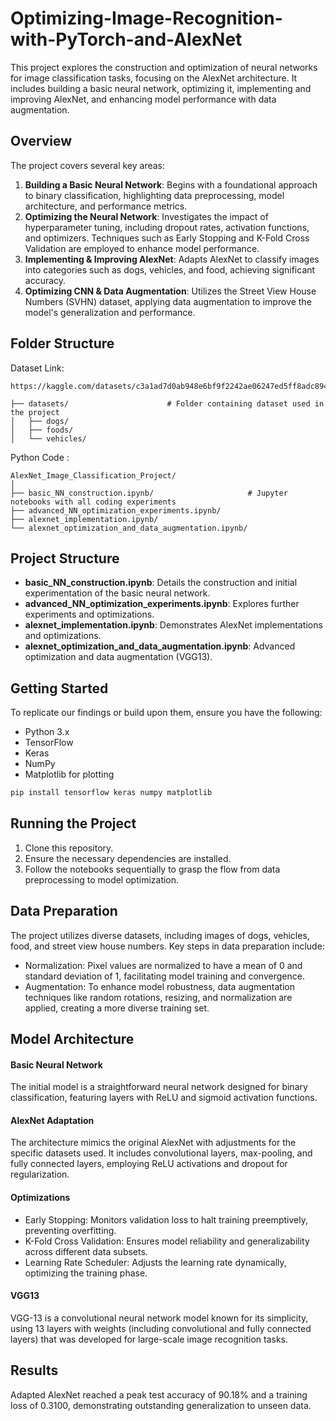 # Optimizing-Image-Recognition-with-PyTorch-and-AlexNet

This project explores the construction and optimization of neural networks for image classification tasks, focusing on the AlexNet architecture. It includes building a basic neural network, optimizing it, implementing and improving AlexNet, and enhancing model performance with data augmentation.

## Overview
The project covers several key areas:
  1. **Building a Basic Neural Network**: Begins with a foundational approach to binary classification, highlighting data preprocessing, model architecture, and performance metrics.
  2. **Optimizing the Neural Network**: Investigates the impact of hyperparameter tuning, including dropout rates, activation functions, and optimizers. Techniques such as Early Stopping and K-Fold Cross Validation are employed to enhance model performance.
  3. **Implementing & Improving AlexNet**: Adapts AlexNet to classify images into categories such as dogs, vehicles, and food, achieving significant accuracy.
  4. **Optimizing CNN & Data Augmentation**: Utilizes the Street View House Numbers (SVHN) dataset, applying data augmentation to improve the model's generalization and performance.

## Folder Structure

Dataset Link:
```
https://kaggle.com/datasets/c3a1ad7d0ab948e6bf9f2242ae06247ed5ff8adc894215aa1a292992ea9d99bc
```

```
├── datasets/                      # Folder containing dataset used in the project
│   ├── dogs/          
│   ├── foods/     
│   └── vehicles/
```

Python Code :
```
AlexNet_Image_Classification_Project/           
│
├── basic_NN_construction.ipynb/                     # Jupyter notebooks with all coding experiments
├── advanced_NN_optimization_experiments.ipynb/ 
├── alexnet_implementation.ipynb/ 
└── alexnet_optimization_and_data_augmentation.ipynb/ 
```

## Project Structure

  * **basic_NN_construction.ipynb**: Details the construction and initial experimentation of the basic neural network.
  * **advanced_NN_optimization_experiments.ipynb**: Explores further experiments and optimizations.
  * **alexnet_implementation.ipynb**: Demonstrates AlexNet implementations and optimizations.
  * **alexnet_optimization_and_data_augmentation.ipynb**: Advanced optimization and data augmentation (VGG13).

## Getting Started
To replicate our findings or build upon them, ensure you have the following:

  * Python 3.x
  * TensorFlow
  * Keras
  * NumPy
  * Matplotlib for plotting

``` bash
pip install tensorflow keras numpy matplotlib
```

## Running the Project

  1. Clone this repository.
  2. Ensure the necessary dependencies are installed.
  3. Follow the notebooks sequentially to grasp the flow from data preprocessing to model optimization.

## Data Preparation
The project utilizes diverse datasets, including images of dogs, vehicles, food, and street view house numbers. Key steps in data preparation include:

  * Normalization: Pixel values are normalized to have a mean of 0 and standard deviation of 1, facilitating model training and convergence.
  * Augmentation: To enhance model robustness, data augmentation techniques like random rotations, resizing, and normalization are applied, creating a more diverse training set.

## Model Architecture

#### Basic Neural Network
The initial model is a straightforward neural network designed for binary classification, featuring layers with ReLU and sigmoid activation functions.

#### AlexNet Adaptation
The architecture mimics the original AlexNet with adjustments for the specific datasets used. It includes convolutional layers, max-pooling, and fully connected layers, employing ReLU activations and dropout for regularization.

#### Optimizations
  * Early Stopping: Monitors validation loss to halt training preemptively, preventing overfitting.
  * K-Fold Cross Validation: Ensures model reliability and generalizability across different data subsets.
  * Learning Rate Scheduler: Adjusts the learning rate dynamically, optimizing the training phase.

#### VGG13 
VGG-13 is a convolutional neural network model known for its simplicity, using 13 layers with weights (including convolutional and fully connected layers) that was developed for large-scale image recognition tasks.

## Results
Adapted AlexNet reached a peak test accuracy of 90.18% and a training loss of 0.3100, demonstrating outstanding generalization to unseen data.

